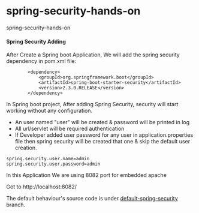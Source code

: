 # spring-security-hands-on
spring-security-hands-on

#### Spring Security Adding
After Create a Spring boot Application, We will add the spring security dependency in pom.xml file:
```
        <dependency>
            <groupId>org.springframework.boot</groupId>
            <artifactId>spring-boot-starter-security</artifactId>
            <version>2.3.0.RELEASE</version>
        </dependency>
```
In Spring boot project, After adding Spring Security, security will start working without any configuration.

* An user named "user" will be created & password will be printed in log
* All url/servlet will be required authentication
* If Developer added user password for any user in application.properties file then spring security will be created that one & skip the default user creation.
```
spring.security.user.name=admin
spring.security.user.password=admin   
```
In this Application We are using 8082 port for embedded apache

Got to http://localhost:8082/

The default behaviour's source code is under [default-spring-security](https://github.com/rakib09/spring-security-hands-on/tree/default-spring-security) branch.

